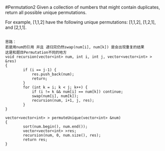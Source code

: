 #Permutation2
Given a collection of numbers that might contain duplicates, return all possible unique permutations.

For example,
[1,1,2] have the following unique permutations:
[1,1,2], [1,2,1], and [2,1,1].



```

思路：
若是用num的引用 并且 递归完仍然swap(num[i], num[k]) 是会出现重复的结果
这是和题目Permutation不同的地方
void recursion(vector<int> num, int i, int j, vector<vector<int> > &res) 
{
        if (i == j-1) {
            res.push_back(num);
            return;
        }
        for (int k = i; k < j; k++) {
            if (i != k && num[i] == num[k]) continue;
            swap(num[i], num[k]);
            recursion(num, i+1, j, res);
        }
}

vector<vector<int> > permuteUnique(vector<int> &num) 
{
        sort(num.begin(), num.end());
        vector<vector<int> >res;
        recursion(num, 0, num.size(), res);
        return res;
}
```